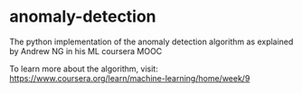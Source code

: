 # anomaly-detection

The python implementation of the anomaly detection algorithm as explained by Andrew NG in his ML coursera MOOC

To learn more about the algorithm, visit: https://www.coursera.org/learn/machine-learning/home/week/9

